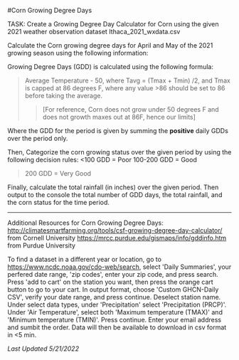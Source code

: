 #Corn Growing Degree Days

TASK: Create a Growing Degree Day Calculator for Corn using the given 2021 weather observation dataset Ithaca_2021_wxdata.csv

Calculate the Corn growing degree days for April and May of the 2021 growing season using the following information:

Growing Degree Days (GDD) is calculated using the following formula:

>Average Temperature - 50, where Tavg = (Tmax + Tmin) /2, and Tmax is capped at 86 degrees F, where any value >86 should be set to 86 before taking the average.
>>[For reference, Corn does not grow under 50 degrees F and does not growth maxes out at 86F, hence our limits]

Where the GDD for the period is given by summing the **positive** daily GDDs over the period only. 

Then, Categorize the corn growing status over the given period by using the following decision rules:
<100 GDD = Poor 
100-200 GDD = Good
>200 GDD = Very Good

Finally, calculate the total rainfall (in inches) over the given period. 
Then output to the console the total number of GDD days, the total rainfall, and the corn status for the time period. 

---
Additional Resources for Corn Growing Degree Days:
http://climatesmartfarming.org/tools/csf-growing-degree-day-calculator/ from Cornell University
https://mrcc.purdue.edu/gismaps/info/gddinfo.htm from Purdue University

To find a dataset in a different year or location, go to https://www.ncdc.noaa.gov/cdo-web/search,
select 'Daily Summaries', your perfered date range, 'zip codes', enter your zip code, and press search. 
Press 'add to cart' on the station you want, then press the orange cart button to go to your cart.
In output format, choose 'Custom GHCN-Daily CSV', verify your date range, and press continue.
Deselect station name. Under select data types, under 'Precipitation' select 'Precipitation (PRCP)'. 
Under 'Air Temperature', select both 'Maximum temperature (TMAX)' and 'Minimum temperature (TMIN)'.
Press continue. Enter your email address and sumbit the order. Data will then be available to download in csv format in <5 min. 

*Last Updated 5/21/2022*